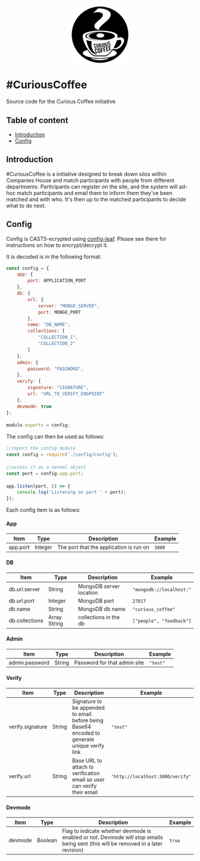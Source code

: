 <p align="center">
    <img src="readme-images/curious-coffee.png" alt="Curious Coffee" title="Curious Coffee" width="30%" />
</p>

# #CuriousCoffee
Source code for the Curious Coffee initiative

## Table of content

- [Introduction](#introduction)
- [Config](#config)

## Introduction
#CuriousCoffee is a initiative designed to break down silos within Companies House and match participants with people from different departments. Participants can register on the site, and the system will ad-hoc match participants and email them to inform them they've been matched and with who. It's then up to the matched participants to decide what to do next.

## Config
Config is CAST5-ecrypted using [config-leaf](https://github.com/jed/config-leaf). Please see there for instructions on how to encrypt/decrypt it.

It is decoded is in the following format:
```javascript
const config = {
    app: {
        port: APPLICATION_PORT
    },
    db: {
        url: {
            server: "MONGO_SERVER",
            port: MONGO_PORT
        },
        name: "DB_NAME",
        collections: [
            "COLLECTION_1",
            "COLLECTION_2"
        ]    
    },
    admin: {
        password: "PASSWORD",
    },
    verify: {
        signature: "SIGNATURE",
        url: "URL_TO_VERIFY_ENDPOINT"
    },
    devmode: true
};

module.exports = config;
```

The config can then be used as follows:

```javascript
//import the config module
const config = require('./config/config');

//access it as a normal object
const port = config.app.port;

app.listen(port, () => {
    console.log('Listening on port ' + port);
});
```

Each config item is as follows:

#### App
| Item | Type | Description | Example |
| ---- | ---- | ---- | ----|
| app.port | Integer | The port that the application is run on | `3000` |

#### DB
| Item | Type | Description | Example |
| ---- | ---- | ---- | ----|
| db.url.server | String | MongoDB server location | `"mongodb://localhost:"` |
| db.url.port | Integer | MongoDB port | `27017` |
| db.name | String | MongoDB db name | `"curious_coffee"` |
| db.collections | Array String | collections in the db | `["people", "feedback"]` |

#### Admin
| Item | Type | Description | Example |
| ---- | ---- | ---- | ----|
| admin.password | String | Password for that admin site | `"test"` |

#### Verify
| Item | Type | Description | Example |
| ---- | ---- | ---- | ----|
| verify.signature | String | Signature to be appended to email before being Base64 encoded to generate unique verify link | `"test"` |
| verify.url | String | Base URL to attach to verification email so user can verify their email | `"http://localhost:3000/verify"` |

#### Devmode
| Item | Type | Description | Example |
| ---- | ---- | ---- | ----|
| devmode | Boolean | Flag to indicate whether devmode is enabled or not. Devmode will stop emails being sent (this will be removed in a later revision) | `true` |

